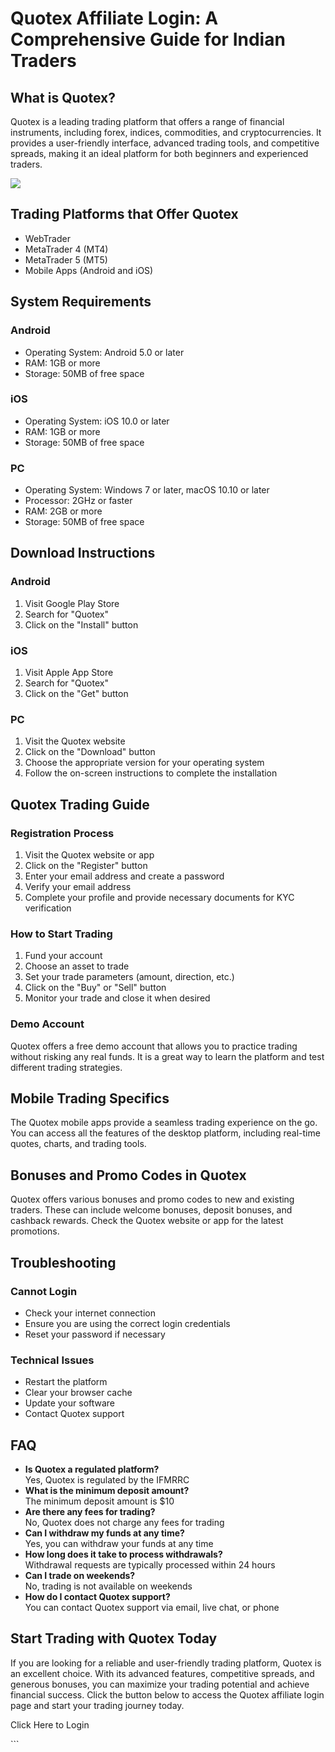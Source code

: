# Quotex Affiliate Login: A Comprehensive Guide for Indian Traders

## What is Quotex?

Quotex is a leading trading platform that offers a range of financial
instruments, including forex, indices, commodities, and
cryptocurrencies. It provides a user-friendly interface, advanced
trading tools, and competitive spreads, making it an ideal platform for
both beginners and experienced traders.

[![](https://static.quotex.io/files/3_en/300_250.jpg)](https://traff.sbs/brokerqxlid)

## Trading Platforms that Offer Quotex

-   WebTrader
-   MetaTrader 4 (MT4)
-   MetaTrader 5 (MT5)
-   Mobile Apps (Android and iOS)

## System Requirements

### Android

-   Operating System: Android 5.0 or later
-   RAM: 1GB or more
-   Storage: 50MB of free space

### iOS

-   Operating System: iOS 10.0 or later
-   RAM: 1GB or more
-   Storage: 50MB of free space

### PC

-   Operating System: Windows 7 or later, macOS 10.10 or later
-   Processor: 2GHz or faster
-   RAM: 2GB or more
-   Storage: 50MB of free space

## Download Instructions

### Android

1.  Visit Google Play Store
2.  Search for "Quotex"
3.  Click on the "Install" button

### iOS

1.  Visit Apple App Store
2.  Search for "Quotex"
3.  Click on the "Get" button

### PC

1.  Visit the Quotex website
2.  Click on the "Download" button
3.  Choose the appropriate version for your operating system
4.  Follow the on-screen instructions to complete the installation

## Quotex Trading Guide

### Registration Process

1.  Visit the Quotex website or app
2.  Click on the "Register" button
3.  Enter your email address and create a password
4.  Verify your email address
5.  Complete your profile and provide necessary documents for KYC
    verification

### How to Start Trading

1.  Fund your account
2.  Choose an asset to trade
3.  Set your trade parameters (amount, direction, etc.)
4.  Click on the "Buy" or "Sell" button
5.  Monitor your trade and close it when desired

### Demo Account

Quotex offers a free demo account that allows you to practice trading
without risking any real funds. It is a great way to learn the platform
and test different trading strategies.

## Mobile Trading Specifics

The Quotex mobile apps provide a seamless trading experience on the go.
You can access all the features of the desktop platform, including
real-time quotes, charts, and trading tools.

## Bonuses and Promo Codes in Quotex

Quotex offers various bonuses and promo codes to new and existing
traders. These can include welcome bonuses, deposit bonuses, and
cashback rewards. Check the Quotex website or app for the latest
promotions.

## Troubleshooting

### Cannot Login

-   Check your internet connection
-   Ensure you are using the correct login credentials
-   Reset your password if necessary

### Technical Issues

-   Restart the platform
-   Clear your browser cache
-   Update your software
-   Contact Quotex support

## FAQ

-   **Is Quotex a regulated platform?**\
    Yes, Quotex is regulated by the IFMRRC
-   **What is the minimum deposit amount?**\
    The minimum deposit amount is \$10
-   **Are there any fees for trading?**\
    No, Quotex does not charge any fees for trading
-   **Can I withdraw my funds at any time?**\
    Yes, you can withdraw your funds at any time
-   **How long does it take to process withdrawals?**\
    Withdrawal requests are typically processed within 24 hours
-   **Can I trade on weekends?**\
    No, trading is not available on weekends
-   **How do I contact Quotex support?**\
    You can contact Quotex support via email, live chat, or phone

## Start Trading with Quotex Today

If you are looking for a reliable and user-friendly trading platform,
Quotex is an excellent choice. With its advanced features, competitive
spreads, and generous bonuses, you can maximize your trading potential
and achieve financial success. Click the button below to access the
Quotex affiliate login page and start your trading journey today.

Click Here to Login

\`\`\`

